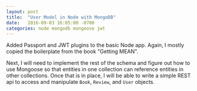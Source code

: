 ```yaml
---
layout: post
title:  "User Model in Node with MongoDB"
date:   2016-09-03 16:05:00 -0700
categories: node mongodb mongoose jwt
---
```

Added Passport and JWT plugins to the basic Node app.  Again, I mostly copied
the boilerplate from the book "Getting MEAN".

Next, I will need to implement the rest of the schema and figure out how to use
Mongoose so that entities in one collection can reference entities in other
collections.  Once that is in place, I will be able to write a simple REST api
to access and manipulate `Book`, `Review`, and `User` objects.
